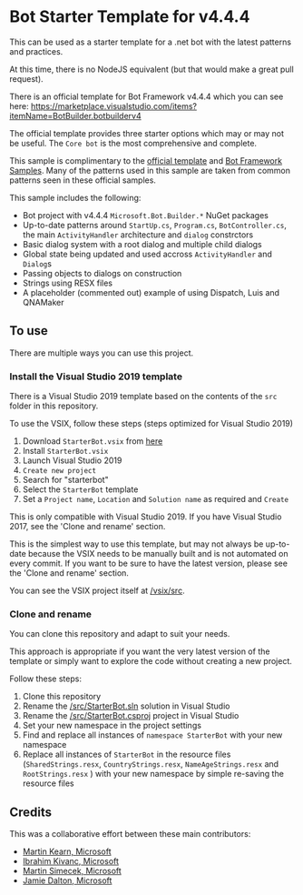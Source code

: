 # Bot Starter Template for v4.4.4
This can be used as a starter template for a .net bot with the latest patterns and practices. 

At this time, there is no NodeJS equivalent (but that would make a great pull request).

There is an official template for Bot Framework v4.4.4 which you can see here: https://marketplace.visualstudio.com/items?itemName=BotBuilder.botbuilderv4

The official template provides three starter options which may or may not be useful. The `Core bot` is the most comprehensive and complete.

This sample is complimentary to the [official template](https://marketplace.visualstudio.com/items?itemName=BotBuilder.botbuilderv4) and [Bot Framework Samples](https://github.com/microsoft/BotBuilder-Samples/tree/master/samples/csharp_dotnetcore). Many of the patterns used in this sample are taken from common patterns seen in these official samples.

This sample includes the following:

* Bot project with v4.4.4 `Microsoft.Bot.Builder.*` NuGet packages
* Up-to-date patterns around `StartUp.cs`, `Program.cs`, `BotController.cs`, the main `ActivityHandler` architecture and `dialog` constrctors
* Basic dialog system with a root dialog and multiple child dialogs
* Global state being updated and used accross `ActivityHandler` and `Dialog`s
* Passing objects to dialogs on construction
* Strings using RESX files
* A placeholder (commented out) example of using Dispatch, Luis and QNAMaker

## To use

There are multiple ways you can use this project.

### Install the Visual Studio 2019 template

There is a Visual Studio 2019 template based on the contents of the `src` folder in this repository.

To use the VSIX, follow these steps (steps optimized for Visual Studio 2019)

1. Download `StarterBot.vsix` from [here](https://github.com/martinkearn/Bot-v4.3-Template/raw/master/vsix/StarterBot.vsix) 
2. Install `StarterBot.vsix`
3. Launch Visual Studio 2019
4. `Create new project`
5. Search for "starterbot"
6. Select the `StarterBot` template
7. Set a `Project name`, `Location` and `Solution name` as required and `Create`

This is only compatible with Visual Studio 2019. If you have Visual Studio 2017, see the 'Clone and rename' section.

This is the simplest way to use this template, but may not always be up-to-date because the VSIX needs to be manually built and is not automated on every commit. If you want to be sure to have the latest version, please see the 'Clone and rename' section.

You can see the VSIX project itself at [/vsix/src](https://github.com/martinkearn/Bot-v4.3-Template/tree/master/vsix/src).

### Clone and rename

You can clone this repository and adapt to suit your needs.

This approach is appropriate if you want the very latest version of the template or simply want to explore the code without creating a new project.

Follow these steps:

1. Clone this repository
2. Rename the [/src/StarterBot.sln](https://github.com/martinkearn/Bot-v4.3-Template/blob/master/src/StarterBot.sln) solution in Visual Studio
3. Rename the [/src/StarterBot.csproj](https://github.com/martinkearn/Bot-v4.3-Template/blob/master/src/StarterBot.csproj) project in Visual Studio
4. Set your new namespace in the project settings
5. Find and replace all instances of `namespace StarterBot` with your new namespace
6. Replace all instances of `StarterBot` in the resource files (`SharedStrings.resx`, `CountryStrings.resx`, `NameAgeStrings.resx` and `RootStrings.resx` ) with your new namespace by simple re-saving the resource files

## Credits
This was a collaborative effort between these main contributors:
* [Martin Kearn, Microsoft](https://github.com/martinkearn)
* [Ibrahim Kivanc, Microsoft](https://github.com/ikivanc)
* [Martin Simecek, Microsoft](https://github.com/msimecek)
* [Jamie Dalton, Microsoft](https://github.com/daltskin)
